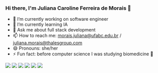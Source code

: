 ### Hi there, I'm Juliana Caroline Ferreira de Morais 👋

- 🔭 I’m currently working on software engineer
- 🌱 I’m currently learning IA
- 💬 Ask me about full stack development
- 📫 How to reach me: morais.juliana@ufabc.edu.br / juliana.morais@thalesgroup.com
- 😄 Pronouns: she/her
- ⚡ Fun fact: before computer science I was studying biomedicine 🔬


<div> 
  <a href="https://www.youtube.com/channel/UC0rQgmh_UFHa62tDW2YAwGQ" target="_blank"><img src="https://img.shields.io/badge/YouTube-FF0000?style=for-the-badge&logo=youtube&logoColor=white" target="_blank"></a>
  <a href="https://instagram.com/diversaoseria" target="_blank"><img src="https://img.shields.io/badge/-Instagram-%23E4405F?style=for-the-badge&logo=instagram&logoColor=white" target="_blank"></a>
 	<a href="https://www.twitch.tv/julm0r" target="_blank"><img src="https://img.shields.io/badge/Twitch-9146FF?style=for-the-badge&logo=twitch&logoColor=white" target="_blank"></a>
 <a href="https://discord.com/channels/609891023191015425/609891023191015427" target="_blank"><img src="https://img.shields.io/badge/Discord-7289DA?style=for-the-badge&logo=discord&logoColor=white" target="_blank"></a> 
  <a href = "mailto:moraisjulianac@gmail.com"><img src="https://img.shields.io/badge/-Gmail-%23333?style=for-the-badge&logo=gmail&logoColor=white" target="_blank"></a>
  <a href="https://www.linkedin.com/in/julianademorais" target="_blank"><img src="https://img.shields.io/badge/-LinkedIn-%230077B5?style=for-the-badge&logo=linkedin&logoColor=white" target="_blank"></a> 
 
 
</div>
